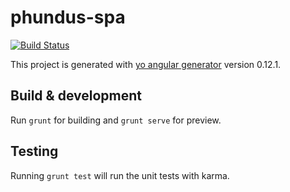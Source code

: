 # phundus-spa

[![Build Status](https://travis-ci.org/indr/phundus-spa.svg?branch=master)](https://travis-ci.org/indr/phundus-spa)

This project is generated with [yo angular generator](https://github.com/yeoman/generator-angular)
version 0.12.1.

## Build & development

Run `grunt` for building and `grunt serve` for preview.

## Testing

Running `grunt test` will run the unit tests with karma.
